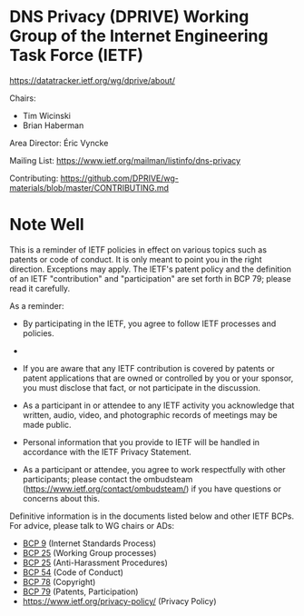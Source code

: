 # DNS Privacy (DPRIVE) Working Group of the Internet Engineering Task Force (IETF)

https://datatracker.ietf.org/wg/dprive/about/

Chairs: 
  - Tim Wicinski
  - Brian Haberman

Area Director: Éric Vyncke

Mailing List: https://www.ietf.org/mailman/listinfo/dns-privacy

Contributing:  https://github.com/DPRIVE/wg-materials/blob/master/CONTRIBUTING.md

# Note Well

This is a reminder of IETF policies in effect on various topics such
as patents or code of conduct.  It is only meant to point you in the
right direction. Exceptions may apply. The IETF's patent policy and the
definition of an IETF "contribution" and "participation" are set forth
in BCP 79; please read it carefully.

As a reminder:

 * By participating in the IETF, you agree to follow IETF processes and policies.
 * 
 * If you are aware that any IETF contribution is covered by patents or
   patent applications that are owned or controlled by you or your sponsor,
   you must disclose that fact, or not participate in the discussion.

 * As a participant in or attendee to any IETF activity you acknowledge
   that written, audio, video, and photographic records of meetings may
   be made public.

 * Personal information that you provide to IETF will be handled in 
   accordance with the IETF Privacy Statement.

 * As a participant or attendee, you agree to work respectfully with other 
   participants; please contact the ombudsteam (https://www.ietf.org/contact/ombudsteam/) 
   if you have questions or concerns about this.

Definitive information is in the documents listed below and other IETF BCPs. 
For advice, please talk to WG chairs or ADs:

  * [BCP 9](https://www.rfc-editor.org/info/bcp9) (Internet Standards Process)
  * [BCP 25](https://www.rfc-editor.org/info/bcp25) (Working Group processes)
  * [BCP 25](https://www.rfc-editor.org/info/bcp25) (Anti-Harassment Procedures) 
  * [BCP 54](https://www.rfc-editor.org/info/bcp54) (Code of Conduct)
  * [BCP 78](https://www.rfc-editor.org/info/bcp78) (Copyright)
  * [BCP 79](https://www.rfc-editor.org/info/bcp79) (Patents, Participation)
  * https://www.ietf.org/privacy-policy/ (Privacy Policy)
